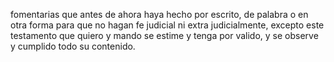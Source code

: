 fomentarias que antes de ahora haya hecho por escrito, de palabra o en otra forma para que no hagan fe judicial ni extra judicialmente, excepto este testamento que quiero y mando se estime y tenga por valido, y se observe y cumplido todo su contenido.